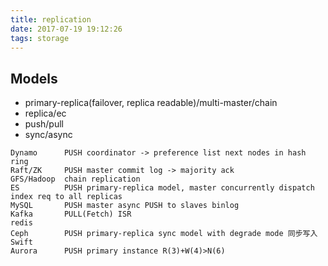 ```yaml
---
title: replication
date: 2017-07-19 19:12:26
tags: storage
---
```


## Models

- primary-replica(failover, replica readable)/multi-master/chain
- replica/ec
- push/pull
- sync/async

```
Dynamo      PUSH coordinator -> preference list next nodes in hash ring
Raft/ZK     PUSH master commit log -> majority ack
GFS/Hadoop  chain replication
ES          PUSH primary-replica model, master concurrently dispatch index req to all replicas
MySQL       PUSH master async PUSH to slaves binlog
Kafka       PULL(Fetch) ISR
redis
Ceph        PUSH primary-replica sync model with degrade mode 同步写入
Swift
Aurora      PUSH primary instance R(3)+W(4)>N(6) 
```

